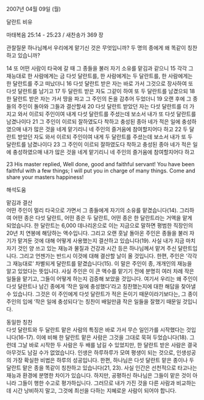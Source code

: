 2007년 04월 09일 (월)

달란트 비유



마태복음 25:14 - 25:23 / 새찬송가 369 장


관찰질문
하나님께서 우리에게 맡기신 것은 무엇입니까?
두 명의 종에게 왜 똑같이 칭찬하고 있습니까? 

14 또 어떤 사람이 타국에 갈 때 그 종들을 불러 자기 소유를 맡김과 같으니 15 각각 그 재능대로 한 사람에게는 금 다섯 달란트를, 한 사람에게는 두 달란트를, 한 사람에게는 한 달란트를 주고 떠났더니 16 다섯 달란트 받은 자는 바로 가서 그것으로 장사하여 또 다섯 달란트를 남기고 17 두 달란트 받은 자도 그같이 하여 또 두 달란트를 남겼으되 18 한 달란트 받은 자는 가서 땅을 파고 그 주인의 돈을 감추어 두었더니 19 오랜 후에 그 종들의 주인이 돌아와 그들과 결산할새 20 다섯 달란트 받았던 자는 다섯 달란트를 더 가지고 와서 이르되 주인이여 내게 다섯 달란트를 주셨는데 보소서 내가 또 다섯 달란트를 남겼나이다 21 그 주인이 이르되 잘하였도다 착하고 충성된 종아 네가 적은 일에 충성하였으매 내가 많은 것을 네게 맡기리니 네 주인의 즐거움에 참여할지어다 하고 22 두 달란트 받았던 자도 와서 이르되 주인이여 내게 두 달란트를 주셨는데 보소서 내가 또 두 달란트를 남겼나이다 23 그 주인이 이르되 잘하였도다 착하고 충성된 종아 네가 적은 일에 충성하였으매 내가 많은 것을 네게 맡기리니 네 주인의 즐거움에 참여할지어다 하고 

23 His master replied, Well done, good and faithful servant! You have been faithful with a few things; I will put you in charge of many things. Come and share your masters happiness!

해석도움





맡김과 결산  
어떤 주인이 멀리 타국으로 가면서 그 종들에게 자기의 소유를 맡겼습니다(14). 그리하여 어떤 종은 다섯 달란트, 어떤 종은 두 달란트, 어떤 종은 한 달란트라는 거액을 맡게 되었습니다. 한 달란트는 6,000 데나리온으로 이는 지금으로 말하면 평범한 직장인의 20년 치 연봉에 해당하는 액수입니다. 그리고 오랜 훗날 돌아온 주인은 종들을 불러 자기가 맡겨둔 것에 대해 어떻게 사용했는지 결산하고 있습니다(19). 사실 내가 지금 마치 자기 것인 양 쓰고 있는 재능과 물질과 건강과 시간 등은 하나님께서 맡겨 주신 달란트입니다. 그리고 언젠가는 반드시 이것에 대해 결산할 날이 올 것입니다. 한편, 주인은 ‘각각 그 재능대로’ 차별되게 달란트를 맡겼습니다(15). 이 말은 주인이 종, 개개인의 재능을 알고 있었다는 뜻입니다. 사실 주인은 이 큰 액수를 맡기기 전에 분명히 여러 차례 작은 일들을 맡기고, 그들이 어떻게 하는지 검증해 보았을 것입니다. 여기서 우리는 왜 주인이 다섯 달란트나 남긴 종에게 ‘작은 일에 충성했다’라고 칭찬했는지에 대한 해답을 찾아낼 수 있습니다. 그것은 이 주인에게 다섯 달란트가 적은 돈이기 때문이라기보다는, 그 종이 주인의 입에 ‘작은 일에 충성되다’는 칭찬이 배일만큼 작은 일들을 잘했기 때문일 것입니다.   

동일한 칭찬  
다섯 달란트와 두 달란트 맡은 사람의 특징은 바로 가서 무슨 일인가를 시작했다는 것입니다(16-17). 이에 비해 한 달란트 맡은 사람은 그것을 그대로 묵혀 두었습니다(18). 그런데 그날 바로 시작한 두 사람은 두 배를 남길 수 있었지만, 한 달란트 받은 사람은 결국 아무것도 남길 수가 없었습니다. 인생은 하루하루가 모여 평생이 되는 것으로, 인생성공의 가장 확실한 비법은 하루의 성공입니다. 한편, 하나님은 다섯 달란트 맡은 종이나 두 달란트 맡은 종을 똑같이 칭찬하고 있습니다(21, 23). 사실 인간은 선천적으로 타고나는 재능과 환경에 분명한 차이가 있습니다. 하지만, 공평하신 하나님은 그들이 맡은 것이 아니라 그들이 행한 수고로 평가하십니다. 그러므로 내가 가진 것을 다른 사람과 비교하는데 시간 낭비하지 말고, 그것에 최선을 다하는 지혜로운 사람이 되어야 합니다.
